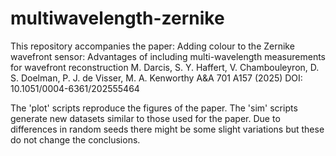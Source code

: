 # multiwavelength-zernike

This repository accompanies the paper:
  Adding colour to the Zernike wavefront sensor: Advantages of including multi-wavelength measurements for wavefront reconstruction
  M.  Darcis, S. Y.  Haffert, V.  Chambouleyron, D. S.  Doelman, P. J.  de Visser, M. A.  Kenworthy
  A&A 701 A157 (2025)
  DOI: 10.1051/0004-6361/202555464

The 'plot' scripts reproduce the figures of the paper. The 'sim' scripts generate new datasets similar to those used for the paper. Due to differences in random seeds there might be some slight variations but these do not change the conclusions.
